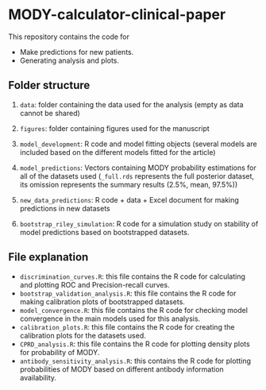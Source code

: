 # MODY-calculator-clinical-paper

This repository contains the code for

-   Make predictions for new patients.
-   Generating analysis and plots.

## Folder structure

1.   `data`: folder containing the data used for the analysis (empty as data cannot be shared)


2.   `figures`: folder containing figures used for the manuscript


3.   `model_development`: R code and model fitting objects (several models are included based on the different models fitted for the article)


4.   `model_predictions`: Vectors containing MODY probability estimations for all of the datasets used (`_full.rds` represents the full posterior dataset, its omission represents the summary results (2.5%, mean, 97.5%))


5.   `new_data_predictions`: R code + data + Excel document for making predictions in new datasets


6.   `bootstrap_riley_simulation`: R code for a simulation study on stability of model predictions based on bootstrapped datasets.


## File explanation

- `discrimination_curves.R`: this file contains the R code for calculating and plotting ROC and Precision-recall curves.
- `bootstrap_validation_analysis.R`: this file contains the R code for making calibration plots of bootstrapped datasets.
- `model_convergence.R`: this file contains the R code for checking model convergence in the main models used for this analysis.
- `calibration_plots.R`: this file contains the R code for creating the calibration plots for the datasets used.
- `CPRD_analysis.R`: this file contains the R code for plotting density plots for probability of MODY.
- `antibody_sensitivity_analysis.R`: this contains the R code for plotting probabilities of MODY based on different antibody information availability.
